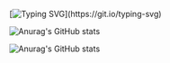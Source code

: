 [![Typing SVG](https://readme-typing-svg.herokuapp.com?font=&color=031462&size=24&lines=Hi...Evrey+one..I+am+Bihash..)](https://git.io/typing-svg)

![Anurag's GitHub stats](https://github-readme-stats.vercel.app/api?username=Bihash07&show_icons=true)

![Anurag's GitHub stats](https://github-readme-stats.vercel.app/api?username=Bihash07&show_icons=true&theme=radical)

